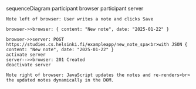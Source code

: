 sequenceDiagram
    participant browser
    participant server

    Note left of browser: User writes a note and clicks Save

    browser->>browser: { content: "New note", date: "2025-01-22" }

    browser->>server: POST https://studies.cs.helsinki.fi/exampleapp/new_note_spa<br>with JSON { content: "New note", date: "2025-01-22" }
    activate server
    server-->>browser: 201 Created
    deactivate server

    Note right of browser: JavaScript updates the notes and re-renders<br> the updated notes dynamically in the DOM.
